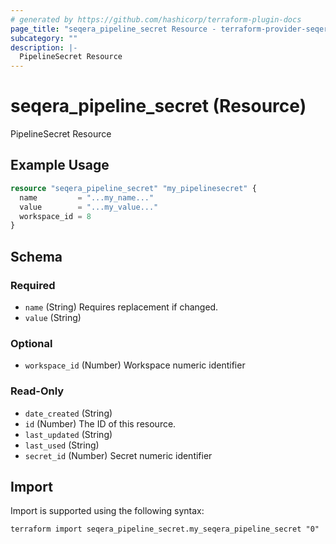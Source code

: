 ```yaml
---
# generated by https://github.com/hashicorp/terraform-plugin-docs
page_title: "seqera_pipeline_secret Resource - terraform-provider-seqera"
subcategory: ""
description: |-
  PipelineSecret Resource
---
```


# seqera_pipeline_secret (Resource)

PipelineSecret Resource

## Example Usage

```terraform
resource "seqera_pipeline_secret" "my_pipelinesecret" {
  name         = "...my_name..."
  value        = "...my_value..."
  workspace_id = 8
}
```

<!-- schema generated by tfplugindocs -->
## Schema

### Required

- `name` (String) Requires replacement if changed.
- `value` (String)

### Optional

- `workspace_id` (Number) Workspace numeric identifier

### Read-Only

- `date_created` (String)
- `id` (Number) The ID of this resource.
- `last_updated` (String)
- `last_used` (String)
- `secret_id` (Number) Secret numeric identifier

## Import

Import is supported using the following syntax:

```shell
terraform import seqera_pipeline_secret.my_seqera_pipeline_secret "0"
```
